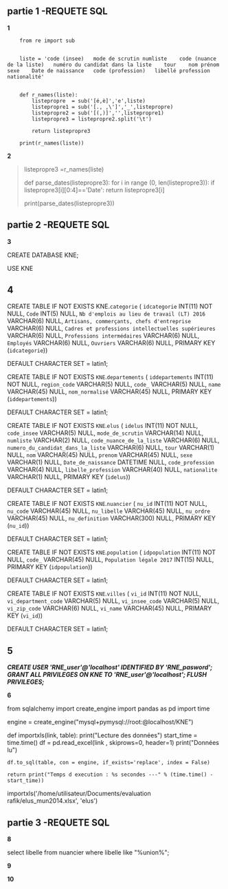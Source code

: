 partie 1 -REQUETE SQL 
----------------------

**1**

		from re import sub


		liste = 'code (insee)	mode de scrutin	numliste	code (nuance de la liste)	numéro du candidat dans la liste	tour	nom	prénom	sexe	Date de naissance	code (profession)	libellé profession	nationalité' 


		def r_names(liste):
		    listepropre  = sub('[é,è]','e',liste)
		    listepropre1 = sub('[., ,\']','_',listepropre)
		    listepropre2 = sub('[(,)]','',listepropre1)
		    listepropre3 = listepropre2.split('\t') 
		    
		    return listepropre3
		
		print(r_names(liste))





**2**

>listepropre3 =r_names(liste)
>
>def parse_dates(listepropre3):
>    for i in range (0, len(listepropre3)):
>        if listepropre3[i][0:4]=='Date':
>            return listepropre3[i]
>
>print(parse_dates(listepropre3))



partie 2 -REQUETE SQL 
----------------------


**3**

CREATE DATABASE KNE;

USE KNE







**4**
------



CREATE TABLE IF NOT EXISTS KNE.`categorie` (
  `idcategorie` INT(11) NOT NULL,
  `Code` INT(5) NULL,
  `Nb d'emplois au lieu de travail (LT) 2016` VARCHAR(6) NULL,
  `Artisans, commerçants, chefs d'entreprise` VARCHAR(6) NULL,
  `Cadres et professions intellectuelles supérieures` VARCHAR(6) NULL,
  `Professions intermédaires` VARCHAR(6) NULL,
  `Employés` VARCHAR(6) NULL,
  `Ouvriers` VARCHAR(6) NULL,
  PRIMARY KEY (`idcategorie`))

DEFAULT CHARACTER SET = latin1;


CREATE TABLE IF NOT EXISTS `KNE`.`departements` (
  `iddepartements` INT(11) NOT NULL,
  `region_code` VARCHAR(5) NULL,
  `code_` VARCHAR(5) NULL,
  `name` VARCHAR(45) NULL,
  `nom_normalisé` VARCHAR(45) NULL,
  PRIMARY KEY (`iddepartements`))

DEFAULT CHARACTER SET = latin1;


CREATE TABLE IF NOT EXISTS `KNE`.`elus` (
  `idelus` INT(11) NOT NULL,
  `code_insee` VARCHAR(5) NULL,
  `mode_de_scrutin` VARCHAR(14) NULL,
  `numliste` VARCHAR(2) NULL,
  `code_nuance_de_la_liste` VARCHAR(6) NULL,
  `numero_du_candidat_dans_la_liste` VARCHAR(6) NULL,
  `tour` VARCHAR(1) NULL,
  `nom` VARCHAR(45) NULL,
  `prenom` VARCHAR(45) NULL,
  `sexe` VARCHAR(1) NULL,
  `Date_de_naissance` DATETIME NULL,
  `code_profession` VARCHAR(4) NULL,
  `libelle_profession` VARCHAR(40) NULL,
  `nationalite` VARCHAR(1) NULL,
  PRIMARY KEY (`idelus`))

DEFAULT CHARACTER SET = latin1;


CREATE TABLE IF NOT EXISTS `KNE`.`nuancier` (
  `nu_id` INT(11) NOT NULL,
  `nu_code` VARCHAR(45) NULL,
  `nu_libelle` VARCHAR(45) NULL,
  `nu_ordre` VARCHAR(45) NULL,
  `nu_definition` VARCHAR(300) NULL,
  PRIMARY KEY (`nu_id`))

DEFAULT CHARACTER SET = latin1;


CREATE TABLE IF NOT EXISTS `KNE`.`population` (
  `idpopulation` INT(11) NOT NULL,
  `code_` VARCHAR(45) NULL,
  `Population légale 2017` INT(15) NULL,
  PRIMARY KEY (`idpopulation`))

DEFAULT CHARACTER SET = latin1;


CREATE TABLE IF NOT EXISTS `KNE`.`villes` (
  `vi_id` INT(11) NOT NULL,
  `vi_department_code` VARCHAR(5) NULL,
  `vi_insee_code` VARCHAR(5) NULL,
  `vi_zip_code` VARCHAR(6) NULL,
  `vi_name` VARCHAR(45) NULL,
  PRIMARY KEY (`vi_id`))

DEFAULT CHARACTER SET = latin1;


**5**
------
***CREATE USER 'RNE_user'@'localhost' IDENTIFIED BY 'RNE_pasword';
GRANT ALL PRIVILEGES ON KNE  TO 'RNE_user'@'localhost';
FLUSH PRIVILEGES;***



**6**


from sqlalchemy import create_engine
import pandas as pd
import time

engine = create_engine("mysql+pymysql://root:@localhost/KNE")

def importxls(link, table):
    print("Lecture des données")
    start_time = time.time()
    df = pd.read_excel(link , skiprows=0, header=1)
    print("Données lu")

    df.to_sql(table, con = engine, if_exists='replace', index = False)

    return print("Temps d execution : %s secondes ---" % (time.time() - start_time))


importxls('/home/utilisateur/Documents/evaluation rafik/elus_mun2014.xlsx', 'elus')


partie 3 -REQUETE SQL 
----------------------

**8**

select libelle from nuancier where libelle like "%union%";



**9**

**10**









